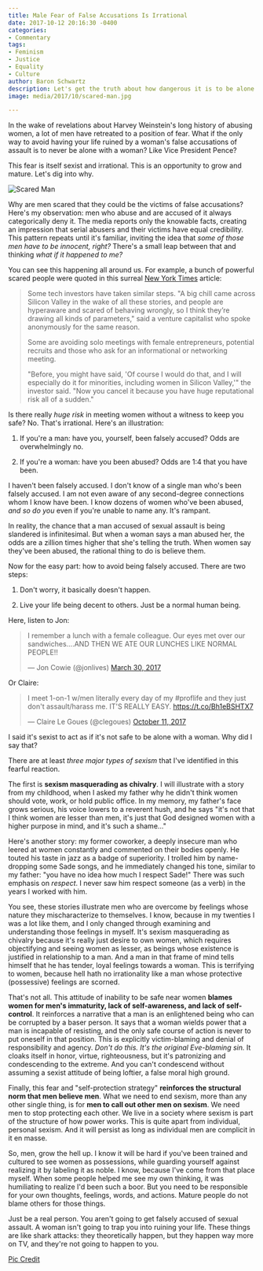 ```yaml
---
title: Male Fear of False Accusations Is Irrational
date: 2017-10-12 20:16:30 -0400
categories:
- Commentary
tags:
- Feminism
- Justice
- Equality
- Culture
author: Baron Schwartz
description: Let's get the truth about how dangerous it is to be alone with a woman.
image: media/2017/10/scared-man.jpg

---
```



In the wake of revelations about Harvey Weinstein's long history of abusing
women, a lot of men have retreated to a position of fear. What if the only way
to avoid having your life ruined by a woman's false accusations of assault is to
never be alone with a woman? Like Vice President Pence?

This fear is itself sexist and irrational. This is an opportunity to grow and mature. Let's dig into why.

![Scared Man](/media/2017/10/scared-man.jpg)

<!--more-->

Why are men scared that they could be the victims of false accusations? Here's my observation: men
who abuse and are accused of it always categorically deny it.
The media reports only the knowable facts, creating an impression that serial abusers and their victims have equal credibility. This pattern repeats until it's familiar, inviting the idea that *some of those men
have to be innocent, right?* There's a small leap between that and thinking *what if it
happened to me?*

You can see this happening all around us. For example, a bunch of powerful scared people were
quoted in this surreal [New York
Times](https://www.nytimes.com/2017/10/09/upshot/as-sexual-harassment-scandals-spook-men-it-can-backfire-for-women.html)
article:

<blockquote>
<p>Some tech investors have taken similar steps. "A big chill came across Silicon
Valley in the wake of all these stories, and people are hyperaware and scared
of behaving wrongly, so I think they’re drawing all kinds of parameters," said
a venture capitalist who spoke anonymously for the same reason.</p>
<p>Some are avoiding solo meetings with female entrepreneurs, potential recruits
and those who ask for an informational or networking meeting.</p>
<p>"Before, you might have said, 'Of course I would do that, and I will especially
do it for minorities, including women in Silicon Valley,'" the investor said.
"Now you cancel it because you have huge reputational risk all of a sudden."</p>
</blockquote>

Is there really *huge risk* in meeting women without a witness to keep you safe? No. That's irrational. Here's an illustration:

1. If you're a man: have you, yourself, been falsely accused? Odds are overwhelmingly no.

1. If you're a woman: have you been abused? Odds are 1:4 that you have been.

I haven't been falsely accused. I don't know of a single man who's been falsely accused. I am not even aware of any
second-degree connections whom I know have been. I know dozens of women who've been abused, *and so do you* even if you're unable
to name any. It's rampant.

In reality, the chance that a man accused of sexual assault is being slandered is infinitesimal. But when a woman says a man abused her, the odds are a zillion times higher that she's telling the truth.  When women say they've been abused, the rational thing to
do is believe them.

Now for the easy part: how to avoid being falsely accused. There are two steps:

1. Don't worry, it basically doesn't happen.

1. Live your life being decent to others. Just be a normal human being.

Here, listen to Jon:

<blockquote class="twitter-tweet" data-lang="en"><p lang="en" dir="ltr">I
remember a lunch with a female colleague. Our eyes met over our sandwiches….AND
THEN WE ATE OUR LUNCHES LIKE NORMAL PEOPLE!!</p>— Jon Cowie (@jonlives) <a href="https://twitter.com/jonlives/status/847469563860148224?ref_src=twsrc%5Etfw">March
30, 2017</a></blockquote>

Or Claire:

<blockquote class="twitter-tweet" data-lang="en"><p lang="en" dir="ltr">I meet
1-on-1 w/men literally every day of my #proflife
and they just don't assault/harass me. IT'S REALLY EASY.  <a href="https://t.co/Bh1eBSHTX7">https://t.co/Bh1eBSHTX7</a></p>— Claire Le
Goues (@clegoues) <a href="https://twitter.com/clegoues/status/918105138224599041?ref_src=twsrc%5Etfw">October
11, 2017</a></blockquote>

I said it's sexist to act as if it's not safe to be alone with a woman. Why did I say that?

There are at least *three major types of sexism*
that I've identified in this fearful reaction.

The first is **sexism masquerading as chivalry**.  I will illustrate with a story from my childhood, when I asked my father why he didn't think women
should vote, work, or hold public office. In my memory, my father's face grows
serious, his voice lowers to a reverent hush, and he says "it's not that I think
women are lesser than men, it's just that God designed women with a higher
purpose in mind, and it's such a shame..."

Here's another story: my former coworker, a deeply insecure man who leered at women constantly and
commented on their bodies openly. He touted his taste in jazz as a badge of superiority. I trolled him by
name-dropping some Sade songs, and he immediately changed his tone, similar to my
father: "you have no idea how much I respect Sade!" There was such
emphasis on *respect*. I never saw him respect someone (as a verb) in the years
I worked with him.

You see, these stories illustrate men who are overcome by feelings whose nature
they mischaracterize to themselves.  I know, because in my twenties I was a lot like them, and I only changed through examining and understanding those feelings in myself.
It's sexism masquerading as chivalry because it's really just desire to own
women, which requires objectifying and seeing women as lesser, as beings whose
existence is justified in relationship to a man. And a man in that frame of mind tells himself that he has tender, loyal feelings towards a woman. This is
terrifying to women, because hell hath no irrationality like a man whose protective (possessive) feelings are scorned.

That's not all. This attitude of inability to be safe near women **blames
women for men's immaturity, lack of self-awareness, and lack of self-control**. It
reinforces a narrative that a man is an enlightened being who can be corrupted
by a baser person. It says that a woman wields power that a man is
incapable of resisting, and the only safe course of action is never to put
oneself in that position. This is explicitly victim-blaming and denial of
responsibility and agency. *Don't do
this. It's the original Eve-blaming sin.* It cloaks itself in honor, virtue, righteousness, but it's patronizing and condescending to the extreme. And you can't
condescend without assuming a sexist attitude of being loftier, a false moral high ground.

Finally, this fear and "self-protection strategy" **reinforces the structural norm that
men believe men**. What we need to end sexism, more than any other single thing,
is for **men to call out other men on sexism**. We need men to stop protecting each
other.  We live in a society where sexism is part of the structure of how power
works.
This is quite apart from individual, personal sexism. And it will persist as
long as individual men are complicit in it en masse.

So, men, grow the hell up. I know it will be hard if you've been trained and
cultured to see women as possessions, while guarding yourself against realizing it by
labeling it as noble. I know, because I've come from that place
myself. When some people
helped me see my own thinking, it was humiliating to realize I'd been such a boor. But you need to be responsible for your own
thoughts, feelings, words, and actions. Mature people do not blame others for
those things.

Just be a real person. You aren't going to get falsely accused of sexual assault. A woman isn't going to trap you into ruining your life. These things are like shark attacks: they
theoretically happen, but they happen way more on TV, and they're not going to happen to you.

[Pic Credit](https://upload.wikimedia.org/wikipedia/commons/6/60/A_barber_shaving_a_man_who_looks_extremely_fearful._Lithogra_Wellcome_V0019694.jpg)
